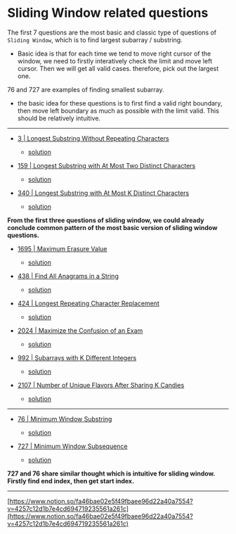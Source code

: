 # Sliding Window related questions

The first 7 questions are the most basic and classic type of questions of `Sliding Window`, which is to find largest subarray / substring.

- Basic idea is that for each time we tend to move right cursor of the window, we need to firstly interatively check the limit and move left cursor. Then we will get all valid cases. therefore, pick out the largest one.

76 and 727 are examples of finding smallest subarray.

- the basic idea for these questions is to first find a valid right boundary, then move left boundary as much as possible with the limit valid. This should be relatively intuitive.

---

- [3 | Longest Substring Without Repeating Characters](https://leetcode.com/problems/longest-substring-without-repeating-characters/)

  - [solution](../../Solutions/3_Longest%20Substring%20Without%20Repeating%20Characters.py)

- [159 | Longest Substring with At Most Two Distinct Characters](https://leetcode.com/problems/longest-substring-with-at-most-two-distinct-characters/)

  - [solution](../../Solutions/159_Longest%20Substring%20with%20At%20Most%20Two%20Distinct%20Characters.py)

- [340 | Longest Substring with At Most K Distinct Characters](https://leetcode.com/problems/longest-substring-with-at-most-k-distinct-characters/)

  - [solution](../../Solutions/340_Longest%20Substring%20with%20At%20Most%20K%20Distinct%20Characters.py)

**From the first three questions of sliding window, we could already conclude common pattern of the most basic version of sliding window questions.**

- [1695 | Maximum Erasure Value](https://leetcode.com/problems/maximum-erasure-value/)

  - [solution](../../Solutions/1695_Maximum%20Erasure%20Value.py)

- [438 | Find All Anagrams in a String](https://leetcode.com/problems/find-all-anagrams-in-a-string/)

  - [solution](../../Solutions/438_Find%20All%20Anagrams%20in%20a%20String.py)

- [424 | Longest Repeating Character Replacement](https://leetcode.com/problems/longest-repeating-character-replacement/)

  - [solution](../../Solutions/424_Longest%20Repeating%20Character%20Replacement.py)

- [2024 | Maximize the Confusion of an Exam](https://leetcode.com/problems/maximize-the-confusion-of-an-exam/)

  - [solution](../../Solutions/2024_Maximize%20the%20Confusion%20of%20an%20Exam.py)

- [992 | Subarrays with K Different Integers](https://leetcode.com/problems/subarrays-with-k-different-integers/)

  - [solution](../../Solutions/992_Subarrays%20with%20K%20Different%20Integers.py)

- [2107 | Number of Unique Flavors After Sharing K Candies](https://leetcode.com/problems/number-of-unique-flavors-after-sharing-k-candies/)

  - [solution](..)

---

- [76 | Minimum Window Substring](https://leetcode.com/problems/minimum-window-substring/)

  - [solution](../../Solutions/76_Minimum%20Window%20Substring.py)

- [727 | Minimum Window Subsequence](https://leetcode.com/problems/minimum-window-subsequence/)

  - [solution](../../Solutions/727_Minimum%20Window%20Subsequence.py)

**727 and 76 share similar thought which is intuitive for sliding window. Firstly find end index, then get start index.**

---

[https://www.notion.so/fa46bae02e5f49fbaee96d22a40a7554?v=4257c12d1b7e4cd694719235561a261c](https://www.notion.so/fa46bae02e5f49fbaee96d22a40a7554?v=4257c12d1b7e4cd694719235561a261c)
